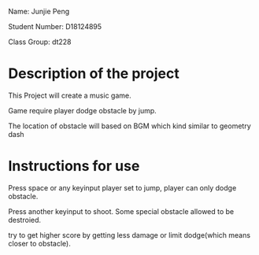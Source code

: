 Name: Junjie Peng

Student Number: D18124895

Class Group: dt228

# Description of the project

This Project will create a music game. 

Game require player dodge obstacle by jump. 

The location of obstacle will based on BGM which kind similar to geometry dash

# Instructions for use

Press space or any keyinput  player set to jump, player can only dodge obstacle.

Press another keyinput to shoot. Some special obstacle allowed to be destroied.

try to get higher score by getting less damage or limit dodge(which means closer to obstacle).
